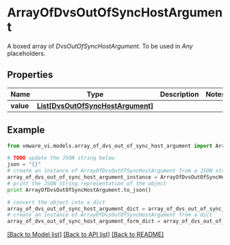 # ArrayOfDvsOutOfSyncHostArgument

A boxed array of *DvsOutOfSyncHostArgument*. To be used in *Any* placeholders. 

## Properties
Name | Type | Description | Notes
------------ | ------------- | ------------- | -------------
**value** | [**List[DvsOutOfSyncHostArgument]**](DvsOutOfSyncHostArgument.md) |  | 

## Example

```python
from vmware_vi.models.array_of_dvs_out_of_sync_host_argument import ArrayOfDvsOutOfSyncHostArgument

# TODO update the JSON string below
json = "{}"
# create an instance of ArrayOfDvsOutOfSyncHostArgument from a JSON string
array_of_dvs_out_of_sync_host_argument_instance = ArrayOfDvsOutOfSyncHostArgument.from_json(json)
# print the JSON string representation of the object
print ArrayOfDvsOutOfSyncHostArgument.to_json()

# convert the object into a dict
array_of_dvs_out_of_sync_host_argument_dict = array_of_dvs_out_of_sync_host_argument_instance.to_dict()
# create an instance of ArrayOfDvsOutOfSyncHostArgument from a dict
array_of_dvs_out_of_sync_host_argument_form_dict = array_of_dvs_out_of_sync_host_argument.from_dict(array_of_dvs_out_of_sync_host_argument_dict)
```
[[Back to Model list]](../README.md#documentation-for-models) [[Back to API list]](../README.md#documentation-for-api-endpoints) [[Back to README]](../README.md)


